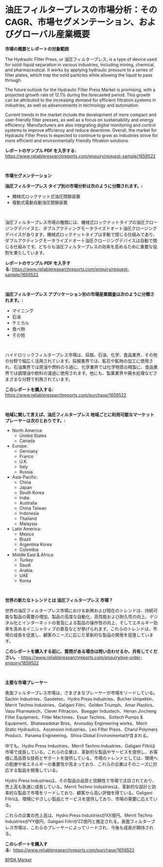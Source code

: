 <p><h1>油圧フィルタープレスの市場分析：そのCAGR、市場セグメンテーション、およびグローバル産業概要</h1></p><p><strong>市場の概要とレポートの対象範囲</strong></p>
<p><p>The Hydraulic Filter Press, or 油圧フィルタープレス, is a type of device used for solid-liquid separation in various industries, including mining, chemical, and pharmaceutical. It works by applying hydraulic pressure to a series of filter plates, which trap the solid particles while allowing the liquid to pass through. </p><p>The future outlook for the Hydraulic Filter Press Market is promising, with a projected growth rate of 12.1% during the forecasted period. This growth can be attributed to the increasing demand for efficient filtration systems in industries, as well as advancements in technology and automation. </p><p>Current trends in the market include the development of more compact and user-friendly filter presses, as well as a focus on sustainability and energy efficiency. Manufacturers are also integrating digital monitoring and control systems to improve efficiency and reduce downtime. Overall, the market for Hydraulic Filter Press is expected to continue to grow as industries strive for more efficient and environmentally friendly filtration solutions.</p></p>
<p><strong>レポートのサンプル PDF を入手する:</strong> <a href="https://www.reliableresearchreports.com/enquiry/request-sample/1659522">https://www.reliableresearchreports.com/enquiry/request-sample/1659522</a></p>
<p>&nbsp;</p>
<p><strong>市場セグメンテーション</strong></p>
<p><strong>油圧フィルタープレス タイプ別の市場分析は次のように分類されます。:</strong></p>
<p><ul><li>機械式ロックナット式油圧閉鎖装置</li><li>複動式電動自動油圧閉鎖装置</li></ul></p>
<p>&nbsp;</p>
<p><p>油圧フィルタープレス市場の種類には、機械式ロックナットタイプの油圧クロージングデバイスと、ダブルアクティングモータライズドオート油圧クロージングデバイスがあります。機械式ロックナットタイプは手動で閉じる仕組みであり、ダブルアクティングモータライズドオート油圧クロージングデバイスは自動で閉じる仕組みです。どちらも油圧フィルタープレスの効率を高めるために重要な役割を果たしています。</p></p>
<p><strong>レポートのサンプル PDF を入手する:</strong>&nbsp;<a href="https://www.reliableresearchreports.com/enquiry/request-sample/1659522">https://www.reliableresearchreports.com/enquiry/request-sample/1659522</a></p>
<p>&nbsp;</p>
<p><strong> 油圧フィルタープレス アプリケーション別の市場産業調査は次のように分類されます。:</strong></p>
<p><ul><li>マイニング</li><li>石油</li><li>ケミカル</li><li>食べ物</li><li>その他</li></ul></p>
<p>&nbsp;</p>
<p><p>ハイドロリックフィルタープレス市場は、採掘、石油、化学、食品業界、その他の分野で幅広く活用されています。採掘業界では、鉱石や鉱物の加工に使用され、石油業界では原油や燃料のろ過に、化学業界では化学物質の精製に、食品業界では調理油や飲料の濾過に使用されます。他にも、製薬業界や廃水処理などさまざまな分野で利用されています。</p></p>
<p><strong>このレポートを購入する:</strong>&nbsp; <a href="https://www.reliableresearchreports.com/purchase/1659522">https://www.reliableresearchreports.com/purchase/1659522</a></p>
<p>&nbsp;</p>
<p><strong>地域に関して言えば、油圧フィルタープレス 地域ごとに利用可能なマーケットプレーヤーは次のとおりです。:</strong></p>
<p><ul>
    <li>
        North America:
        <ul>
            <li>United States</li>
            <li>Canada</li>
        </ul>
    </li>
    <li>
        Europe:
        <ul>
            <li>Germany</li>
            <li>France</li>
            <li>U.K.</li>
            <li>Italy</li>
            <li>Russia</li>
        </ul>
    </li>
    <li>
        Asia-Pacific:
        <ul>
            <li>China</li>
            <li>Japan</li>
            <li>South Korea</li>
            <li>India</li>
            <li>Australia</li>
            <li>China Taiwan</li>
            <li>Indonesia</li>
            <li>Thailand</li>
            <li>Malaysia</li>
        </ul>
    </li>
    <li>
        Latin America:
        <ul>
            <li>Mexico</li>
            <li>Brazil</li>
            <li>Argentina Korea</li>
            <li>Colombia</li>
        </ul>
    </li>
    <li>
        Middle East & Africa:
        <ul>
            <li>Turkey</li>
            <li>Saudi</li>
            <li>Arabia</li>
            <li>UAE</li>
            <li>Korea</li>
        </ul>
    </li>
    </ul></p>
<p>&nbsp;</p>
<p><strong>世界の新たなトレンドとは 油圧フィルタープレス 市場？</strong></p>
<p><p>世界の油圧フィルタープレス市場における新興および現在のトレンドは、持続可能な製品の需要の増加、製品の高度な自動化、高性能および耐久性の向上、デジタル化とインターネットの普及による製品の操作性の向上、そしてエネルギー効率を高めるイニシャティブの普及などが挙げられます。これらのトレンドは、市場の成長を促進し、顧客のニーズに応じた革新的な製品の開発を促進しています。</p></p>
<p><strong>このレポートを購入する前に、質問がある場合は問い合わせるか、共有してください。</strong>- <a href="https://www.reliableresearchreports.com/enquiry/pre-order-enquiry/1659522">https://www.reliableresearchreports.com/enquiry/pre-order-enquiry/1659522</a></p>
<p>&nbsp;</p>
<p><strong>主要な市場プレーヤー</strong></p>
<p><p>表面フィルタープレス市場は、さまざまなプレーヤーが市場をリードしている。Sachin Industries、Gaodetec、Hydro Press Industries、Bucher Unipektin、Merrit Techno Industries、Galigani Filtri、Golden Triumph、Amar Plastics、Vasu Pharmatech、Clever Filtracion、Boegger Industech、Henan Jincheng Filter Equipment、Filter Machines、Essar Techins、Soltech Pumps & Equipment、Bhatawadekar Bros、Arunoday Engineering works、Mech Static Hydraulics、Ascension Industries、Leo Filter Press、Charul Polymers Product、Panama Engineering、Shiva Global Environmentalが含まれる。</p><p>中でも、Hydro Press Industries、Merrit Techno Industries、Galigani Filtriは市場で成長している。これらの企業は、革新的な製品やサービスを提供し、お客様に高品質な技術とサポートを提供している。市場のトレンドとしては、環境への配慮や省エネルギーの重要性が高まっており、これらの企業はそのニーズに対応する製品を開発している。</p><p>Hydro Press Industriesは、その製品の品質と信頼性で市場で注目されており、売上高も急速に成長している。Merrit Techno Industriesは、革新的な設計と効率的な製品で市場をリードしており、顧客から高い評価を得ている。Galigani Filtriは、環境にやさしい製品とサービスを提供しており、市場の需要に応えている。</p><p>これらの企業の売上高は、Hydro Press IndustriesがXX億円、Merrit Techno IndustriesがYY億円、Galigani FiltriがZZ億円と推定される。表面フィルタープレス市場は、これらのプレーヤーによってリードされ、今後も成長が期待される。</p></p>
<p><strong>このレポートを購入する:</strong>&nbsp;&nbsp;<a href="https://www.reliableresearchreports.com/purchase/1659522">https://www.reliableresearchreports.com/purchase/1659522</a></p>
<p><p><a href="https://copper-carbon-84f.notion.site/BPDA-Market-Size-Market-Trends-and-Growth-Outlook-forecasted-for-period-from-2024-to-2031-5d16a39559e5453b8744563db2f0018a">BPDA Market</a></p></p>